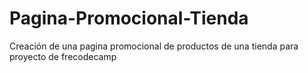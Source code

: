# Pagina-Promocional-Tienda
Creación de una pagina promocional de productos de una tienda para proyecto de frecodecamp
